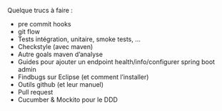 Quelque trucs à faire :

-  pre commit hooks
-  git flow
-  Tests intégration, unitaire, smoke tests, ...
-  Checkstyle (avec maven)
-  Autre goals maven d’analyse
-  Guides pour ajouter un endpoint health/info/configurer spring boot admin
-  Findbugs sur Eclipse (et comment l’installer)
-  Outils github (et leur manuel)
-  Pull request
-  Cucumber & Mockito pour le DDD